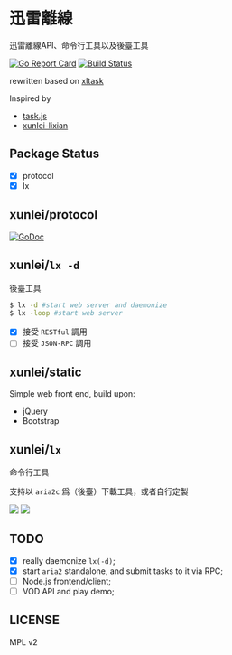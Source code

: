 # 迅雷離線

迅雷離線API、命令行工具以及後臺工具

[![Go Report Card](https://goreportcard.com/badge/github.com/zyxar/xunlei)](https://goreportcard.com/report/github.com/zyxar/xunlei)
[![Build Status](https://travis-ci.org/zyxar/xunlei.png?branch=master)](https://travis-ci.org/zyxar/xunlei)

rewritten based on [xltask](https://github.com/zyxar/xltask)

Inspired by
- [task.js](http://cloud.vip.xunlei.com/190/js/task.js?269)
- [xunlei-lixian](https://github.com/iambus/xunlei-lixian)

## Package Status

- [x] protocol
- [x] lx

## xunlei/protocol

[![GoDoc](https://godoc.org/github.com/zyxar/xunlei/protocol?status.svg)](https://godoc.org/github.com/zyxar/xunlei/protocol)

## xunlei/`lx -d`

後臺工具

```bash
$ lx -d #start web server and daemonize
$ lx -loop #start web server
```

- [x] 接受 `RESTful` 調用
- [ ] 接受 `JSON-RPC` 調用

## xunlei/static

Simple web front end, build upon:

  - jQuery
  - Bootstrap

## xunlei/`lx`

命令行工具

支持以 `aria2c` 爲（後臺）下載工具，或者自行定製

![](http://farm4.staticflickr.com/3697/10421561225_aa3ea3f4e5_c.jpg)
![](http://farm6.staticflickr.com/5530/10461504605_8dc2b2737b_c.jpg)

## TODO

- [x] really daemonize `lx(-d)`;
- [x] start `aria2` standalone, and submit tasks to it via RPC;
- [ ] Node.js frontend/client;
- [ ] VOD API and play demo;

## LICENSE

MPL v2
